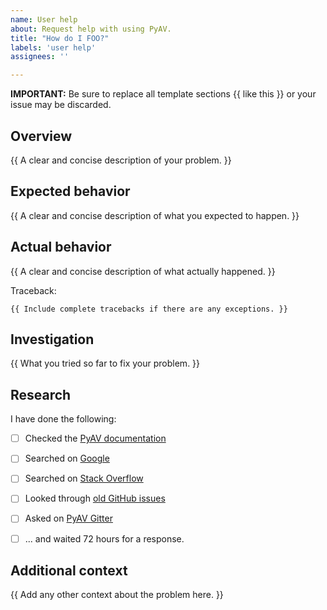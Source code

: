 ```yaml
---
name: User help
about: Request help with using PyAV.
title: "How do I FOO?"
labels: 'user help'
assignees: ''

---
```


**IMPORTANT:** Be sure to replace all template sections {{ like this }} or your issue may be discarded.


## Overview

{{ A clear and concise description of your problem. }}


## Expected behavior

{{ A clear and concise description of what you expected to happen. }}


## Actual behavior

{{ A clear and concise description of what actually happened. }}

Traceback:
```
{{ Include complete tracebacks if there are any exceptions. }}
```


## Investigation

{{ What you tried so far to fix your problem. }}


## Research

I have done the following:

- [ ] Checked the [PyAV documentation](http://docs.mikeboers.com/pyav/stable/)
- [ ] Searched on [Google](https://www.google.com/search?q=pyav+how+do+I+foo)
- [ ] Searched on [Stack Overflow](https://stackoverflow.com/search?q=pyav)
- [ ] Looked through [old GitHub issues](https://github.com/mikeboers/PyAV/issues?&q=is%3Aissue)
- [ ] Asked on [PyAV Gitter](https://gitter.im/mikeboers/PyAV)
- [ ] ... and waited 72 hours for a response.


## Additional context

{{ Add any other context about the problem here. }}
